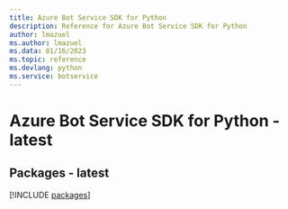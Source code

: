 ```yaml
---
title: Azure Bot Service SDK for Python
description: Reference for Azure Bot Service SDK for Python
author: lmazuel
ms.author: lmazuel
ms.data: 01/16/2023
ms.topic: reference
ms.devlang: python
ms.service: botservice
---
```

# Azure Bot Service SDK for Python - latest
## Packages - latest
[!INCLUDE [packages](bot-service-index.md)]